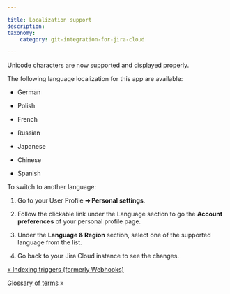 ```yaml
---

title: Localization support
description:
taxonomy:
    category: git-integration-for-jira-cloud

---
```

Unicode characters are now supported and displayed properly.

The following language localization for this app are available:

*   German 

*   Polish 

*   French 

*   Russian 

*   Japanese 

*   Chinese 

*   Spanish 



To switch to another language:

1.  Go to your User Profile **➜ Personal settings**.

2.  Follow the clickable link under the Language section to go the **Account preferences** of your personal profile page.

3.  Under the **Language & Region** section, select one of the supported language from the list.

4.  Go back to your Jira Cloud instance to see the changes.


[« Indexing triggers (formerly Webhooks)](/git-integration-for-jira-cloud/indexing-triggers/)

[Glossary of terms »](/git-integration-for-jira-cloud/glossary-of-terms/)